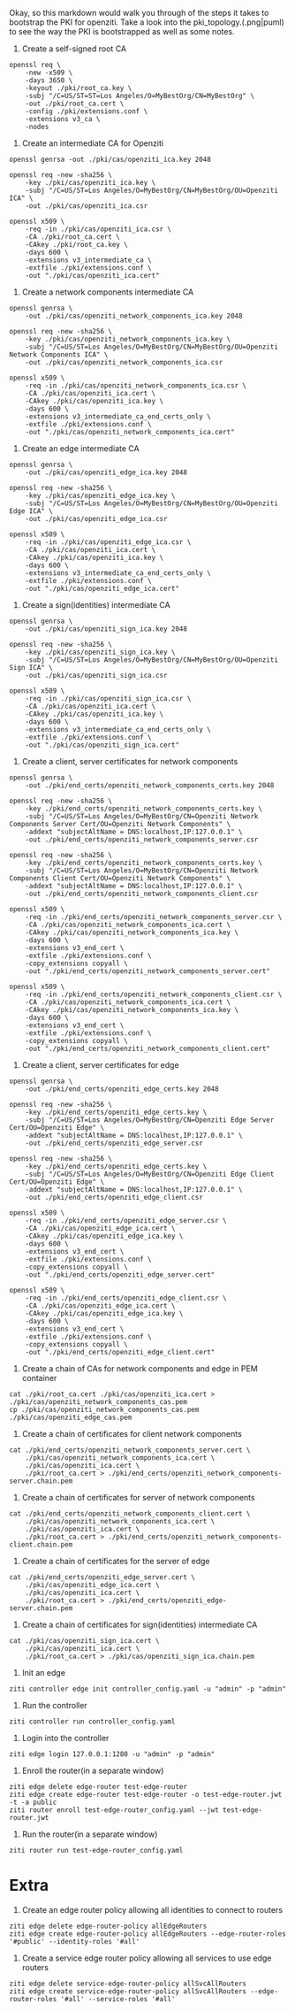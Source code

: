 Okay, so this markdown would walk you through of the steps it takes to bootstrap the PKI for openziti.
Take a look into the pki_topology.(.png|puml) to see the way the PKI is bootstrapped as well as some notes.

1. Create a self-signed root CA
```
openssl req \
    -new -x509 \
    -days 3650 \
    -keyout ./pki/root_ca.key \
    -subj "/C=US/ST=ST=Los Angeles/O=MyBestOrg/CN=MyBestOrg" \
    -out ./pki/root_ca.cert \
    -config ./pki/extensions.conf \
    -extensions v3_ca \
    -nodes
```
1. Create an intermediate CA for Openziti
```
openssl genrsa -out ./pki/cas/openziti_ica.key 2048

openssl req -new -sha256 \
    -key ./pki/cas/openziti_ica.key \
    -subj "/C=US/ST=Los Angeles/O=MyBestOrg/CN=MyBestOrg/OU=Openziti ICA" \
    -out ./pki/cas/openziti_ica.csr

openssl x509 \
    -req -in ./pki/cas/openziti_ica.csr \
    -CA ./pki/root_ca.cert \
    -CAkey ./pki/root_ca.key \
    -days 600 \
    -extensions v3_intermediate_ca \
    -extfile ./pki/extensions.conf \
    -out "./pki/cas/openziti_ica.cert"
```

1. Create a network components intermediate CA
```
openssl genrsa \
    -out ./pki/cas/openziti_network_components_ica.key 2048

openssl req -new -sha256 \
    -key ./pki/cas/openziti_network_components_ica.key \
    -subj "/C=US/ST=Los Angeles/O=MyBestOrg/CN=MyBestOrg/OU=Openziti Network Components ICA" \
    -out ./pki/cas/openziti_network_components_ica.csr

openssl x509 \
    -req -in ./pki/cas/openziti_network_components_ica.csr \
    -CA ./pki/cas/openziti_ica.cert \
    -CAkey ./pki/cas/openziti_ica.key \
    -days 600 \
    -extensions v3_intermediate_ca_end_certs_only \
    -extfile ./pki/extensions.conf \
    -out "./pki/cas/openziti_network_components_ica.cert"
```

1. Create an edge intermediate CA
```
openssl genrsa \
    -out ./pki/cas/openziti_edge_ica.key 2048

openssl req -new -sha256 \
    -key ./pki/cas/openziti_edge_ica.key \
    -subj "/C=US/ST=Los Angeles/O=MyBestOrg/CN=MyBestOrg/OU=Openziti Edge ICA" \
    -out ./pki/cas/openziti_edge_ica.csr

openssl x509 \
    -req -in ./pki/cas/openziti_edge_ica.csr \
    -CA ./pki/cas/openziti_ica.cert \
    -CAkey ./pki/cas/openziti_ica.key \
    -days 600 \
    -extensions v3_intermediate_ca_end_certs_only \
    -extfile ./pki/extensions.conf \
    -out "./pki/cas/openziti_edge_ica.cert"
```

1. Create a sign(identities) intermediate CA
```
openssl genrsa \
    -out ./pki/cas/openziti_sign_ica.key 2048

openssl req -new -sha256 \
    -key ./pki/cas/openziti_sign_ica.key \
    -subj "/C=US/ST=Los Angeles/O=MyBestOrg/CN=MyBestOrg/OU=Openziti Sign ICA" \
    -out ./pki/cas/openziti_sign_ica.csr

openssl x509 \
    -req -in ./pki/cas/openziti_sign_ica.csr \
    -CA ./pki/cas/openziti_ica.cert \
    -CAkey ./pki/cas/openziti_ica.key \
    -days 600 \
    -extensions v3_intermediate_ca_end_certs_only \
    -extfile ./pki/extensions.conf \
    -out "./pki/cas/openziti_sign_ica.cert"
```

1. Create a client, server certificates for network components
```
openssl genrsa \
    -out ./pki/end_certs/openziti_network_components_certs.key 2048

openssl req -new -sha256 \
    -key ./pki/end_certs/openziti_network_components_certs.key \
    -subj "/C=US/ST=Los Angeles/O=MyBestOrg/CN=Openziti Network Components Server Cert/OU=Openziti Network Components" \
    -addext "subjectAltName = DNS:localhost,IP:127.0.0.1" \
    -out ./pki/end_certs/openziti_network_components_server.csr

openssl req -new -sha256 \
    -key ./pki/end_certs/openziti_network_components_certs.key \
    -subj "/C=US/ST=Los Angeles/O=MyBestOrg/CN=Openziti Network Components Client Cert/OU=Openziti Network Components" \
    -addext "subjectAltName = DNS:localhost,IP:127.0.0.1" \
    -out ./pki/end_certs/openziti_network_components_client.csr

openssl x509 \
    -req -in ./pki/end_certs/openziti_network_components_server.csr \
    -CA ./pki/cas/openziti_network_components_ica.cert \
    -CAkey ./pki/cas/openziti_network_components_ica.key \
    -days 600 \
    -extensions v3_end_cert \
    -extfile ./pki/extensions.conf \
    -copy_extensions copyall \
    -out "./pki/end_certs/openziti_network_components_server.cert"

openssl x509 \
    -req -in ./pki/end_certs/openziti_network_components_client.csr \
    -CA ./pki/cas/openziti_network_components_ica.cert \
    -CAkey ./pki/cas/openziti_network_components_ica.key \
    -days 600 \
    -extensions v3_end_cert \
    -extfile ./pki/extensions.conf \
    -copy_extensions copyall \
    -out "./pki/end_certs/openziti_network_components_client.cert"
```

1. Create a client, server certificates for edge
```
openssl genrsa \
    -out ./pki/end_certs/openziti_edge_certs.key 2048

openssl req -new -sha256 \
    -key ./pki/end_certs/openziti_edge_certs.key \
    -subj "/C=US/ST=Los Angeles/O=MyBestOrg/CN=Openziti Edge Server Cert/OU=Openziti Edge" \
    -addext "subjectAltName = DNS:localhost,IP:127.0.0.1" \
    -out ./pki/end_certs/openziti_edge_server.csr

openssl req -new -sha256 \
    -key ./pki/end_certs/openziti_edge_certs.key \
    -subj "/C=US/ST=Los Angeles/O=MyBestOrg/CN=Openziti Edge Client Cert/OU=Openziti Edge" \
    -addext "subjectAltName = DNS:localhost,IP:127.0.0.1" \
    -out ./pki/end_certs/openziti_edge_client.csr

openssl x509 \
    -req -in ./pki/end_certs/openziti_edge_server.csr \
    -CA ./pki/cas/openziti_edge_ica.cert \
    -CAkey ./pki/cas/openziti_edge_ica.key \
    -days 600 \
    -extensions v3_end_cert \
    -extfile ./pki/extensions.conf \
    -copy_extensions copyall \
    -out "./pki/end_certs/openziti_edge_server.cert"

openssl x509 \
    -req -in ./pki/end_certs/openziti_edge_client.csr \
    -CA ./pki/cas/openziti_edge_ica.cert \
    -CAkey ./pki/cas/openziti_edge_ica.key \
    -days 600 \
    -extensions v3_end_cert \
    -extfile ./pki/extensions.conf \
    -copy_extensions copyall \
    -out "./pki/end_certs/openziti_edge_client.cert"
```


1. Create a chain of CAs for network components and edge in PEM container
```
cat ./pki/root_ca.cert ./pki/cas/openziti_ica.cert > ./pki/cas/openziti_network_components_cas.pem
cp ./pki/cas/openziti_network_components_cas.pem ./pki/cas/openziti_edge_cas.pem
```

1. Create a chain of certificates for client network components
```
cat ./pki/end_certs/openziti_network_components_server.cert \
    ./pki/cas/openziti_network_components_ica.cert \
    ./pki/cas/openziti_ica.cert \
    ./pki/root_ca.cert > ./pki/end_certs/openziti_network_components-server.chain.pem
```

1. Create a chain of certificates for server of network components
```
cat ./pki/end_certs/openziti_network_components_client.cert \
    ./pki/cas/openziti_network_components_ica.cert \
    ./pki/cas/openziti_ica.cert \
    ./pki/root_ca.cert > ./pki/end_certs/openziti_network_components-client.chain.pem
```

1. Create a chain of certificates for the server of edge
```
cat ./pki/end_certs/openziti_edge_server.cert \
    ./pki/cas/openziti_edge_ica.cert \
    ./pki/cas/openziti_ica.cert \
    ./pki/root_ca.cert > ./pki/end_certs/openziti_edge-server.chain.pem
```

1. Create a chain of certificates for sign(identities) intermediate CA
```
cat ./pki/cas/openziti_sign_ica.cert \
    ./pki/cas/openziti_ica.cert \
    ./pki/root_ca.cert > ./pki/cas/openziti_sign_ica.chain.pem
```

1. Init an edge
```
ziti controller edge init controller_config.yaml -u "admin" -p "admin"
```

1. Run the controller
```
ziti controller run controller_config.yaml
```

1. Login into the controller
```
ziti edge login 127.0.0.1:1280 -u "admin" -p "admin"
```

1. Enroll the router(in a separate window)
```
ziti edge delete edge-router test-edge-router
ziti edge create edge-router test-edge-router -o test-edge-router.jwt -t -a public
ziti router enroll test-edge-router_config.yaml --jwt test-edge-router.jwt
```

1. Run the router(in a separate window)
```
ziti router run test-edge-router_config.yaml 
```

# Extra

1. Create an edge router policy allowing all identities to connect to routers
```
ziti edge delete edge-router-policy allEdgeRouters
ziti edge create edge-router-policy allEdgeRouters --edge-router-roles '#public' --identity-roles '#all'
```

1. Create a service edge router policy allowing all services to use edge routers
```
ziti edge delete service-edge-router-policy allSvcAllRouters
ziti edge create service-edge-router-policy allSvcAllRouters --edge-router-roles '#all' --service-roles '#all'
```
